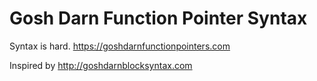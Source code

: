 # Gosh Darn Function Pointer Syntax
Syntax is hard. https://goshdarnfunctionpointers.com

Inspired by http://goshdarnblocksyntax.com
